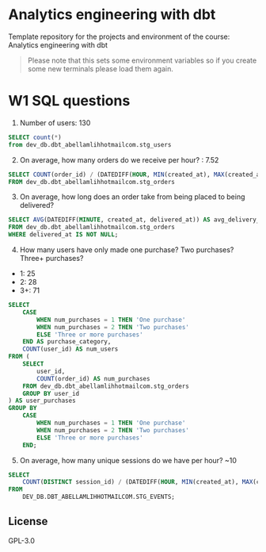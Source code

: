 # Analytics engineering with dbt

Template repository for the projects and environment of the course: Analytics engineering with dbt

> Please note that this sets some environment variables so if you create some new terminals please load them again.

# W1 SQL questions

1) Number of users: 130 

``` sql 
SELECT count(*)
from dev_db.dbt_abellamlihhotmailcom.stg_users
```

2) On average, how many orders do we receive per hour? : 7.52

```sql
SELECT COUNT(order_id) / (DATEDIFF(HOUR, MIN(created_at), MAX(created_at)) + 1) AS avg_orders_per_hour
FROM dev_db.dbt_abellamlihhotmailcom.stg_orders
```

3) On average, how long does an order take from being placed to being delivered?
```sql
SELECT AVG(DATEDIFF(MINUTE, created_at, delivered_at)) AS avg_delivery_time_minutes
FROM dev_db.dbt_abellamlihhotmailcom.stg_orders
WHERE delivered_at IS NOT NULL;
```

4) How many users have only made one purchase? Two purchases? Three+ purchases?
- 1: 25
- 2: 28
- 3+: 71 

```sql
SELECT 
    CASE 
        WHEN num_purchases = 1 THEN 'One purchase'
        WHEN num_purchases = 2 THEN 'Two purchases'
        ELSE 'Three or more purchases'
    END AS purchase_category,
    COUNT(user_id) AS num_users
FROM (
    SELECT 
        user_id,
        COUNT(order_id) AS num_purchases
    FROM dev_db.dbt_abellamlihhotmailcom.stg_orders
    GROUP BY user_id
) AS user_purchases
GROUP BY 
    CASE 
        WHEN num_purchases = 1 THEN 'One purchase'
        WHEN num_purchases = 2 THEN 'Two purchases'
        ELSE 'Three or more purchases'
    END;
```

5) On average, how many unique sessions do we have per hour? ~10

```sql 
SELECT 
    COUNT(DISTINCT session_id) / (DATEDIFF(HOUR, MIN(created_at), MAX(created_at)) + 1) AS avg_sessions_per_hour
FROM 
    DEV_DB.DBT_ABELLAMLIHHOTMAILCOM.STG_EVENTS;
```

## License
GPL-3.0
